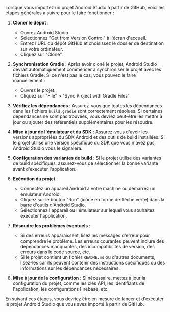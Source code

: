 Lorsque vous importez un projet Android Studio à partir de GitHub, voici les étapes générales à suivre pour le faire fonctionner :

1. **Cloner le dépôt** :
    - Ouvrez Android Studio.
    - Sélectionnez "Get from Version Control" à l'écran d'accueil.
    - Entrez l'URL du dépôt GitHub et choisissez le dossier de destination sur votre ordinateur.
    - Cliquez sur "Clone".

2. **Synchronisation Gradle** :
   Après avoir cloné le projet, Android Studio devrait automatiquement commencer à synchroniser le projet avec les fichiers Gradle. Si ce n'est pas le cas, vous pouvez le faire manuellement :
    - Ouvrez le projet.
    - Cliquez sur "File" > "Sync Project with Gradle Files".

3. **Vérifiez les dépendances** :
   Assurez-vous que toutes les dépendances dans les fichiers `build.gradle` sont correctement résolues. Si certaines dépendances ne sont pas trouvées, vous devrez peut-être les mettre à jour ou ajouter des référentiels supplémentaires pour les résoudre.

4. **Mise à jour de l'émulateur et du SDK** :
   Assurez-vous d'avoir les versions appropriées du SDK Android et des outils de build installées. Si le projet utilise une version spécifique du SDK que vous n'avez pas, Android Studio vous le signalera.

5. **Configuration des variantes de build** :
   Si le projet utilise des variantes de build spécifiques, assurez-vous de sélectionner la bonne variante avant d'exécuter l'application.

6. **Exécution du projet** :
    - Connectez un appareil Android à votre machine ou démarrez un émulateur Android.
    - Cliquez sur le bouton "Run" (icône en forme de flèche verte) dans la barre d'outils d'Android Studio.
    - Sélectionnez l'appareil ou l'émulateur sur lequel vous souhaitez exécuter l'application.

7. **Résoudre les problèmes éventuels** :
    - Si des erreurs apparaissent, lisez les messages d'erreur pour comprendre le problème. Les erreurs courantes peuvent inclure des dépendances manquantes, des incompatibilités de version, des erreurs dans le code source, etc.
    - Si le projet contient un fichier `README.md` ou d'autres documents, lisez-les car ils peuvent contenir des instructions spécifiques ou des informations sur les dépendances nécessaires.

8. **Mise à jour de la configuration** :
   Si nécessaire, mettez à jour la configuration du projet, comme les clés API, les identifiants de l'application, les configurations Firebase, etc.

En suivant ces étapes, vous devriez être en mesure de lancer et d'exécuter le projet Android Studio que vous avez importé à partir de GitHub.